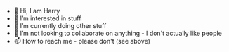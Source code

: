 - 👋 Hi, I am Harry
- 👀 I’m interested in stuff
- 🌱 I’m currently doing other stuff
- 💞️ I’m not looking to collaborate on anything - I don't actually like people
- 📫 How to reach me - please don't (see above)

<!---
YogiHarry/YogiHarry is a ✨ special ✨ repository because its `README.md` (this file) appears on your GitHub profile.
You can click the Preview link to take a look at your changes.
--->
